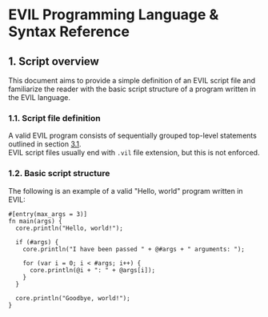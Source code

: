 # EVIL Programming Language & Syntax Reference

## 1. Script overview
This document aims to provide a simple definition of an EVIL script file and familiarize the reader
with the basic script structure of a program written in the EVIL language.

### 1.1. Script file definition
A valid EVIL program consists of sequentially grouped top-level statements outlined in section 
[3.1](03_statements.md#top-level-statements).  
EVIL script files usually end with `.vil` file extension, but this is not enforced.

### 1.2. Basic script structure
The following is an example of a valid "Hello, world" program written in EVIL:

```evil
#[entry(max_args = 3)]
fn main(args) {
  core.println("Hello, world!");
  
  if (#args) {
    core.println("I have been passed " + @#args + " arguments: ");
  
    for (var i = 0; i < #args; i++) {
      core.println(@i + ": " + @args[i]); 
    }
  }
  
  core.println("Goodbye, world!");
}
```